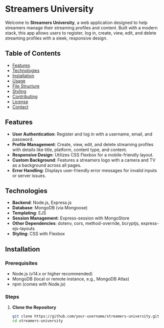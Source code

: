 # Streamers University

Welcome to **Streamers University**, a web application designed to help streamers manage their streaming profiles and content. Built with a modern stack, this app allows users to register, log in, create, view, edit, and delete streaming profiles with a sleek, responsive design.

## Table of Contents
- [Features](#features)
- [Technologies](#technologies)
- [Installation](#installation)
- [Usage](#usage)
- [File Structure](#file-structure)
- [Styling](#styling)
- [Contributing](#contributing)
- [License](#license)
- [Contact](#contact)

## Features
- **User Authentication**: Register and log in with a username, email, and password.
- **Profile Management**: Create, view, edit, and delete streaming profiles with details like title, platform, content type, and content.
- **Responsive Design**: Utilizes CSS Flexbox for a mobile-friendly layout.
- **Custom Background**: Features a streamers logo with a camera and TV as a background across all pages.
- **Error Handling**: Displays user-friendly error messages for invalid inputs or server issues.

## Technologies
- **Backend**: Node.js, Express.js
- **Database**: MongoDB (via Mongoose)
- **Templating**: EJS
- **Session Management**: Express-session with MongoStore
- **Other Dependencies**: dotenv, cors, method-override, bcryptjs, express-ejs-layouts
- **Styling**: CSS with Flexbox

## Installation

### Prerequisites
- Node.js (v14.x or higher recommended)
- MongoDB (local or remote instance, e.g., MongoDB Atlas)
- npm (comes with Node.js)

### Steps
1. **Clone the Repository**
   ```bash
   git clone https://github.com/your-username/streamers-university.git
   cd streamers-university